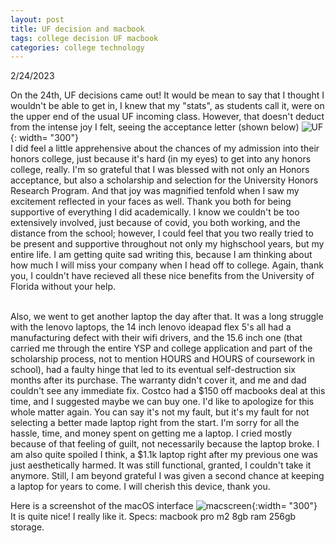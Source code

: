 ```yaml
---
layout: post
title: UF decision and macbook
tags: college decision UF macbook
categories: college technology
---
```


2/24/2023

On the 24th, UF decisions came out! It would be mean to say that I thought I wouldn't be able to get in, I knew that my "stats", as students call it, were on the upper end of the usual UF incoming class. However, that doesn't deduct from the intense joy I felt, seeing the acceptance letter (shown below)
![UF](/iris-inquiries/assets/img/UFdecision.png){: width= "300"}
<br>
I did feel a little apprehensive about the chances of my admission into their honors college, just because it's hard (in my eyes) to get into any honors college, really. I'm so grateful that I was blessed with not only an Honors acceptance, but also a scholarship and selection for the University Honors Research Program. 
And that joy was magnified tenfold when I saw my excitement reflected in your faces as well. Thank you both for being supportive of everything I did academically. I know we couldn't be too extensively involved, just because of covid, you both working, and the distance from the school; however, I could feel that you two really tried to be present and supportive throughout not only my highschool years, but my entire life. I am getting quite sad writing this, because I am thinking about how much I will miss your company when I head off to college. Again, thank you, I couldn't have recieved all these nice benefits from the University of Florida without your help.
<br>
<br>

Also, we went to get another laptop the day after that. It was a long struggle with the lenovo laptops, the 14 inch lenovo ideapad flex 5's all had a manufacturing defect with their wifi drivers, and the 15.6 inch one (that carried me through the entire YSP and college application and part of the scholarship process, not to mention HOURS and HOURS of coursework in school), had a faulty hinge that led to its eventual self-destruction six months after its purchase. The warranty didn't cover it, and me and dad couldn't see any immediate fix. 
Costco had a $150 off macbooks deal at this time, and I suggested maybe we can buy one. I'd like to apologize for this whole matter again. You can say it's not my fault, but it's my fault for not selecting a better made laptop right from the start. I'm sorry for all the hassle, time, and money spent on getting me a laptop. I cried mostly because of that feeling of guilt, not necessarily because the laptop broke.  I am also quite spoiled I think, a $1.1k laptop right after my previous one was just aesthetically harmed. It was still functional, granted, I couldn't take it anymore. Still, I am beyond grateful I was given a second chance at keeping a laptop for years to come. I will cherish this device, thank you.

Here is a screenshot of the macOS interface
![macscreen](/iris-inquiries/assets/img/macscreen.png){:width= "300"}
<br>
It is quite nice! I really like it.
Specs: macbook pro m2 8gb ram 256gb storage.
